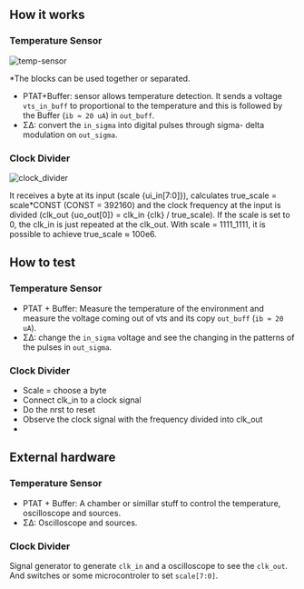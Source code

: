 <!---

This file is used to generate your project datasheet. Please fill in the information below and delete any unused
sections.

You can also include images in this folder and reference them in the markdown. Each image must be less than
512 kb in size, and the combined size of all images must be less than 1 MB.
-->

## How it works

### Temperature Sensor

![temp-sensor](https://github.com/user-attachments/assets/d4d6fcf0-4921-4ebf-bf97-3dc0383936e8)

*The blocks can be used together or separated.

- PTAT+Buffer: sensor allows temperature detection. It sends a voltage `vts_in_buff` to proportional to the temperature and this is followed by the Buffer (`ib ≈ 20 uA`) in `out_buff`.
- Σ∆: convert the `in_sigma` into digital pulses through sigma- delta modulation on `out_sigma`. 

### Clock Divider

![clock_divider](https://github.com/user-attachments/assets/85d75cce-3411-4b20-87f7-3f82fa0a16e9)

It receives a byte at its input (scale {ui_in[7:0]}), calculates true_scale = scale*CONST (CONST = 392160) and the clock frequency at the input is divided (clk_out {uo_out[0]} = clk_in {clk} / true_scale). If the scale is set to 0, the clk_in is just repeated at the clk_out. With scale = 1111_1111, it is possible to achieve true_scale ≈ 100e6.

## How to test

### Temperature Sensor

- PTAT + Buffer: Measure the temperature of the environment and measure the voltage coming out of vts and its copy `out_buff` (`ib ≈ 20 uA`).
- Σ∆: change the `in_sigma` voltage and see the changing in the patterns of the pulses in `out_sigma`. 

### Clock Divider

- Scale = choose a byte
- Connect clk_in to a clock signal
- Do the nrst to reset
- Observe the clock signal with the frequency divided into clk_out
- 
## External hardware

### Temperature Sensor

- PTAT + Buffer: A chamber or simillar stuff to control the temperature, oscilloscope and sources.
- Σ∆: Oscilloscope and sources.

### Clock Divider

Signal generator to generate `clk_in` and a oscilloscope to see the `clk_out`. And switches or some microcontroler to set `scale[7:0]`.

